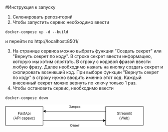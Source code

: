 #Инструкция к запуску
1. Склонировать репозиторий
2. Чтобы запустить сервис необходимо ввести
```docker
docker-compose up -d --build
```
и перейти по http://localhost:8501/

3. На странице сервиса можно выбрать функции "Создать секрет" или "Вернуть секрет по коду". В строке секрет ввести информацию, которую мы хотим спрятать. В строку с кодовой фразой ввести любую фразу. 
Далее необходимо нажать на кнопку создать секрет и скопировать возникший код. При выборе функции "Вернуть секрет по коду" в строку нужно вводить именно этот код. Каждый внесенный секрет можно вернуть по ключу только 1 раз.
4. Чтобы остановить сервис, необходимо ввести
```docker
docker-compose down
```
![GitHub Logo](/Architecture_scheme.png)
